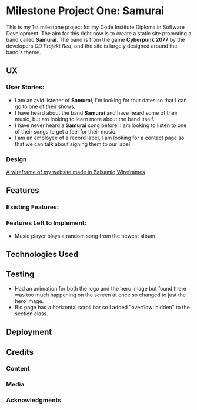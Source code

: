 # Milestone Project One: Samurai
This is my 1st milestone project for my Code Institute Diploma in Software Development. 
The aim for this right now is to create a static site promoting a band called **Samurai**.
The band is from the game **Cyberpunk 2077** by the developers *CD Projekt Red*, and the site is largely designed around the band's theme.
## UX
### User Stories:
* I am an avid listener of **Samurai**, I'm looking for tour dates so that I can go to one of their shows.
* I have heard about the band **Samurai** and have heard some of their music, but am looking to learn more about the band itself.
* I have never heard a **Samurai** song before, I am looking to listen to one of their songs to get a feel for their music.
* I am an employee of a record label, I am looking for a contact page so that we can talk about signing them to our label.
### Design
[A wireframe of my website made in Balsamiq Wireframes](file:///C:/Users/jakel/OneDrive/Documents/Milestone%20Project%201%20(Samurai).pdf)
## Features
### Existing Features:

### Features Left to Implement:
* Music player plays a random song from the newest album.
## Technologies Used

## Testing
* Had an animation for both the logo and the hero image but found there was too much happening on the screen at once so changed to just the hero image.
* Bio page had a horizontal scroll bar so I added "overflow: hidden" to the section class.
## Deployment

## Credits
### Content

### Media

### Acknowledgments